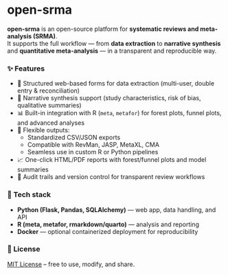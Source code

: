 # open-srma

**open-srma** is an open-source platform for **systematic reviews and meta-analysis (SRMA)**.  
It supports the full workflow — from **data extraction** to **narrative synthesis** and **quantitative meta-analysis** — in a transparent and reproducible way.

### ✨ Features
- 📑 Structured web-based forms for data extraction (multi-user, double entry & reconciliation)
- 📝 Narrative synthesis support (study characteristics, risk of bias, qualitative summaries)
- 📊 Built-in integration with R (`meta`, `metafor`) for forest plots, funnel plots, and advanced analyses
- 🔄 Flexible outputs:
  - Standardized CSV/JSON exports
  - Compatible with RevMan, JASP, MetaXL, CMA
  - Seamless use in custom R or Python pipelines
- 📈 One-click HTML/PDF reports with forest/funnel plots and model summaries
- 🔐 Audit trails and version control for transparent review workflows

### 🔧 Tech stack
- **Python (Flask, Pandas, SQLAlchemy)** — web app, data handling, and API
- **R (meta, metafor, rmarkdown/quarto)** — analysis and reporting
- **Docker** — optional containerized deployment for reproducibility

### 📜 License
[MIT License](LICENSE) – free to use, modify, and share.
